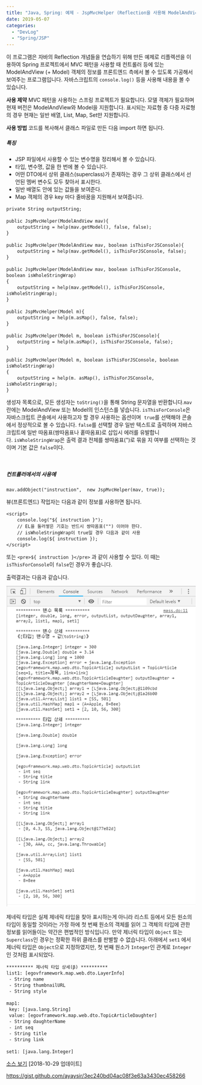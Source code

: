 ```yaml
---
title: "Java, Spring: 예제 - JspMvcHelper (Reflection을 사용해 ModelAndView 내의 객체들의 정보를 표시해 주는 프로그램)"
date: 2019-05-07
categories: 
  - "DevLog"
  - "Spring/JSP"
---
```


이 프로그램은 자바의 Reflection 개념들을 연습하기 위해 만든 예제로 리플렉션을 이용하여 Spring 프로젝트에서 MVC 패턴을 사용할 때 컨트롤러 등에 있는 ModelAndView (+ Model) 객체의 정보를 프론트엔드 측에서 볼 수 있도록 가공해서 보여주는 프로그램입니다. 자바스크립트의 `console.log()` 등을 사용해 내용을 볼 수 있습니다.

**사용 제약** MVC 패턴을 사용하는 스프링 프로젝트가 필요합니다. 모델 객체가 필요하며 현재 버전은 ModelAndView와 Model을 지원합니다. 표시되는 자료형 중 다중 자료형의 경우 현재는 일반 배열, List, Map, Set만 지원합니다.

**사용 방법** 코드를 복사해서 클래스 파일로 만든 다음 import 하면 됩니다.

##### **특징**

- JSP 파일에서 사용할 수 있는 변수명을 정리해서 볼 수 있습니다.
- 타입, 변수명, 값을 한 번에 볼 수 있습니다.
- 어떤 DTO에서 상위 클래스(superclass)가 존재하는 경우 그 상위 클래스에서 선언된 멤버 변수도 모두 찾아서 표시한다.
- 일반 배열도 안에 있는 값들을 보여준다.
- Map 객체의 경우 key 마다 줄바꿈을 지원해서 보여줍니다.

```
private String outputString;

public JspMvcHelper(ModelAndView mav){
    outputString = help(mav.getModel(), false, false);
}

public JspMvcHelper(ModelAndView mav, boolean isThisForJSConsole){
    outputString = help(mav.getModel(), isThisForJSConsole, false);
}

public JspMvcHelper(ModelAndView mav, boolean isThisForJSConsole, boolean isWholeStringWrap)
{
    outputString = help(mav.getModel(), isThisForJSConsole, isWholeStringWrap);
}

public JspMvcHelper(Model m){
    outputString = help(m.asMap(), false, false);
}

public JspMvcHelper(Model m, boolean isThisForJSConsole){
    outputString = help(m.asMap(), isThisForJSConsole, false);
}

public JspMvcHelper(Model m, boolean isThisForJSConsole, boolean isWholeStringWrap)
{
    outputString = help(m. asMap(), isThisForJSConsole, isWholeStringWrap);
}
```

생성자 목록으로, 모든 생성자는 `toString()`을 통해 String 문자열을 반환합니다.`mav`란에는 ModelAndView 또는 Model의 인스턴스를 넣습니다. `isThisForConsole`은 자바스크립트 콘솔에서 사용하고자 할 경우 사용하는 옵션이며  `true`를 선택해야 콘솔에서 정상적으로 볼 수 있습니다. `false`를 선택할 경우 일반 텍스트로 출력하며 자바스크립트에 일반 따옴표(쌍따옴표나 홑따옴표)로 삽입시 에러를 유발합니다. `isWholeStringWrap`은 출력 결과 전체를 쌍따옴표(")로 묶을 지 여부를 선택하는 것이며 기본 값은 `false`이다.

 

##### **컨트롤러에서의 사용예**

```
mav.addObject("instruction",  new JspMvcHelper(mav, true));
```

뷰(프론트엔드) 작업자는 다음과 같이 정보를 사용하면 됩니다.

```
<script>
    console.log("${ instruction }");
    // EL을 둘러쌓은 기호는 반드시 쌍따옴표("") 이어야 한다.
    // isWholeStringWrap이 true일 경우 다음과 같이 사용
    console.log(${ instruction });
</script>

```

또는 `<pre>${ instruction }</pre>` 과 같이 사용할 수 있다. 이 때는 `isThisForConsole`이 `false`인 경우가 좋습니다.

출력결과는 다음과 같습니다.

[ ![](/assets/img/wp-content/uploads/2019/05/jspMvcHelper.png)](http://yoonbumtae.com/?attachment_id=1094)

제네릭 타입은 실제 제네릭 타입을 찾아 표시하는게 아니라 리스트 등에서 모든 원소의 타입이 동일할 것이라는 가정 하에 첫 번째 원소의 객체를 읽어 그 객체의 타입에 관한 정보를 읽어들이는 약간은 편법적인 방식입니다. 만약 제너릭 타입이 `Object` 또는 `Superclass`인 경우는 정확한 하위 클래스를 판별할 수 없습니다. 아래에서 `set1` 에서 제너릭 타입은 `Object`으로 지정하였지만, 첫 번째 원소가 `Integer`인 관계로 `Integer`인 것처럼 표시되었다.

```
********** 제너릭 타입 상세(β) **********
list1: [egovframework.map.web.dto.LayerInfo] 
 - String name
 - String thumbnailURL
 - String style 

map1:
 key: [java.lang.String] 
 value: [egovframework.map.web.dto.TopicArticleDaughter] 
 - String daughterName
 - int seq
 - String title
 - String link 

set1: [java.lang.Integer]
```

[소스 보기](https://gist.github.com/ayaysir/3ec240bd04ac08f3e63a3430ec458266) \[2018-10-29 업데이트\]

https://gist.github.com/ayaysir/3ec240bd04ac08f3e63a3430ec458266
